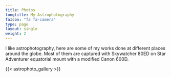 ```yaml
---
title: Photos
longtitle: My Astrophotography
faIcon: "fa fa-camera"
type: page
layout: single
weight: 2
---
```


<p class="lead">I like astrophotography, here are some of my works done at different places around the globe.
    Most of them are captured with Skywatcher 80ED on Star Adventurer equatorial mount with a modified Canon
    600D.</p>

{{< astrophoto_gallery >}}
